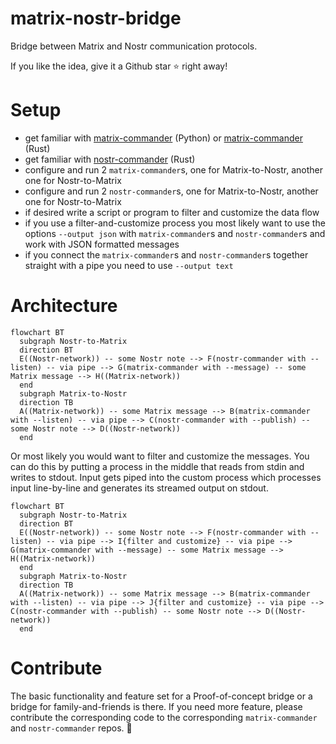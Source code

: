 # matrix-nostr-bridge
Bridge between Matrix and Nostr communication protocols.

If you like the idea, give it a Github star :star: right away!

# Setup

- get familiar with [matrix-commander](https://github.com/8go/matrix-commander) (Python) or [matrix-commander](https://github.com/8go/matrix-commander-rs) (Rust)
- get familiar with [nostr-commander](https://github.com/8go/nostr-commander-rs) (Rust)
- configure and run 2 `matrix-commander`s, one for Matrix-to-Nostr, another one for Nostr-to-Matrix
- configure and run 2 `nostr-commander`s, one for Matrix-to-Nostr, another one for Nostr-to-Matrix
- if desired write a script or program to filter and customize the data flow
- if you use a filter-and-customize process you most likely want to use the options `--output json` with `matrix-commander`s and `nostr-commander`s and work with JSON formatted messages
- if you connect the `matrix-commander`s and `nostr-commander`s together straight with a pipe you need to use `--output text`

# Architecture

```mermaid
flowchart BT
  subgraph Nostr-to-Matrix
  direction BT
  E((Nostr-network)) -- some Nostr note --> F(nostr-commander with --listen) -- via pipe --> G(matrix-commander with --message) -- some Matrix message --> H((Matrix-network))
  end
  subgraph Matrix-to-Nostr
  direction TB
  A((Matrix-network)) -- some Matrix message --> B(matrix-commander with --listen) -- via pipe --> C(nostr-commander with --publish) -- some Nostr note --> D((Nostr-network))
  end
```

Or most likely you would want to filter and customize the messages. You can do this by putting a process in the middle that reads from stdin and writes to stdout. Input gets piped into the custom process which processes input line-by-line and generates its streamed output on stdout. 


```mermaid
flowchart BT
  subgraph Nostr-to-Matrix
  direction BT
  E((Nostr-network)) -- some Nostr note --> F(nostr-commander with --listen) -- via pipe --> I{filter and customize} -- via pipe --> G(matrix-commander with --message) -- some Matrix message --> H((Matrix-network))
  end
  subgraph Matrix-to-Nostr
  direction TB
  A((Matrix-network)) -- some Matrix message --> B(matrix-commander with --listen) -- via pipe --> J{filter and customize} -- via pipe --> C(nostr-commander with --publish) -- some Nostr note --> D((Nostr-network))
  end
```

# Contribute

The basic functionality and feature set for a Proof-of-concept bridge or a bridge for family-and-friends is there. 
If you need more feature, please contribute the corresponding code to the corresponding `matrix-commander` and `nostr-commander` repos.
:clap:
